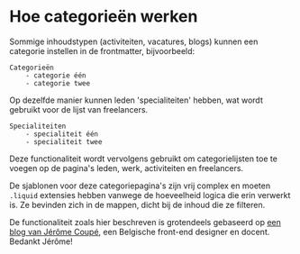 
# Hoe categorieën werken

Sommige inhoudstypen (activiteiten, vacatures, blogs) kunnen een categorie instellen in de frontmatter, bijvoorbeeld:

```
Categorieën  
    - categorie één
    - categorie twee
```

Op dezelfde manier kunnen leden 'specialiteiten' hebben, wat wordt gebruikt voor de lijst van freelancers.

```
Specialiteiten  
    - specialiteit één
    - specialiteit twee
```

Deze functionaliteit wordt vervolgens gebruikt om categorielijsten toe te voegen op de pagina's leden, werk, activiteiten en freelancers.

De sjablonen voor deze categoriepagina's zijn vrij complex en moeten `.liquid` extensies hebben vanwege de hoeveelheid logica die erin verwerkt is. Ze bevinden zich in de mappen, dicht bij de inhoud die ze filteren.

De functionaliteit zoals hier beschreven is grotendeels gebaseerd op [een blog van Jérôme Coupé](https://www.webstoemp.com/blog/basic-custom-taxonomies-with-eleventy/), een Belgische front-end designer en docent. Bedankt Jérôme!
